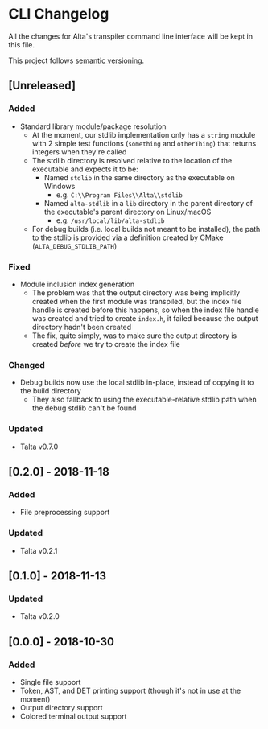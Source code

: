 # CLI Changelog
All the changes for Alta's transpiler command line interface will be kept in this file.

This project follows [semantic versioning](https://semver.org).

## [Unreleased]
### Added
  * Standard library module/package resolution
    * At the moment, our stdlib implementation only has a `string` module with 2 simple test functions (`something` and `otherThing`) that returns integers when they're called
    * The stdlib directory is resolved relative to the location of the executable and expects it to be:
      * Named `stdlib` in the same directory as the executable on Windows
        * e.g. `C:\\Program Files\\Alta\\stdlib`
      * Named `alta-stdlib` in a `lib` directory in the parent directory of the executable's parent directory on Linux/macOS
        * e.g. `/usr/local/lib/alta-stdlib`
    * For debug builds (i.e. local builds not meant to be installed), the path to the stdlib is provided via a definition created by CMake (`ALTA_DEBUG_STDLIB_PATH`)
### Fixed
  * Module inclusion index generation
    * The problem was that the output directory was being implicitly created when the first module was transpiled, but the index file handle is created before this happens, so when the index file handle was created and tried to create `index.h`, it failed because the output directory hadn't been created
    * The fix, quite simply, was to make sure the output directory is created *before* we try to create the index file
### Changed
  * Debug builds now use the local stdlib in-place, instead of copying it to the build directory
    * They also fallback to using the executable-relative stdlib path when the debug stdlib can't be found
### Updated
  * Talta v0.7.0

## [0.2.0] - 2018-11-18
### Added
  * File preprocessing support
### Updated
  * Talta v0.2.1

## [0.1.0] - 2018-11-13
### Updated
  * Talta v0.2.0

## [0.0.0] - 2018-10-30
### Added
  * Single file support
  * Token, AST, and DET printing support (though it's not in use at the moment)
  * Output directory support
  * Colored terminal output support
